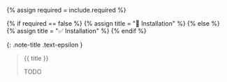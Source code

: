 <!-- _includes/docs/env/xcode/ -->

<!-- LOCATION -->
<!-- _includes/docs/env/xcode/ -->

<!-- INCLUDE -->
<!-- docs/env/xcode/installation.md -->

<!-- VARIABLE -->
<!-- required: [true, false], default to true -->

{% assign required = include.required %}

<!-- Set title -->
{% if required == false %}
    {% assign title = "🔲 Installation" %}
{% else %}
    {% assign title = "✅ Installation" %}
{% endif %}

{: .note-title .text-epsilon } 
> {{ title }}
>
> TODO

